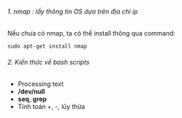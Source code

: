 ###### 1. nmap : lấy thông tin OS dựa trên địa chỉ ip
Nếu chưa có nmap, ta có thể install thông qua command:
```
sudo apt-get install nmap
```

###### 2. Kiến thức về bash scripts
+ Processing text
+ **/dev/null**
+ **seq**, **grep**
+ Tính toán +, -, lũy thừa

